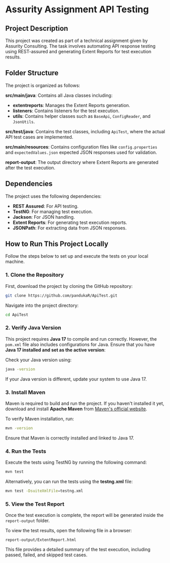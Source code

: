 # Assurity Assignment API Testing

## Project Description

This project was created as part of a technical assignment given by Assurity Consulting. The task involves automating API response testing using REST-assured and generating Extent Reports for test execution results.

## Folder Structure

The project is organized as follows:

**src/main/java**: Contains all Java classes including:
  - **extentreports**: Manages the Extent Reports generation.
  - **listeners**: Contains listeners for the test execution.
  - **utils**: Contains helper classes such as `BaseApi`, `ConfigReader`, and `JsonUtils`.

**src/test/java**: Contains the test classes, including `ApiTest`, where the actual API test cases are implemented.

**src/main/resources**: Contains configuration files like `config.properties` and `expectedValues.json` expected JSON responses used for validation.

**report-output**: The output directory where Extent Reports are generated after the test execution.

## Dependencies

The project uses the following dependencies:

- **REST Assured**: For API testing.
- **TestNG**: For managing test execution.
- **Jackson**: For JSON handling.
- **Extent Reports**: For generating test execution reports.
- **JSONPath**: For extracting data from JSON responses.

## How to Run This Project Locally

Follow the steps below to set up and execute the tests on your local machine.

### 1. Clone the Repository

First, download the project by cloning the GitHub repository:

```bash
git clone https://github.com/pandukaR/ApiTest.git
```

Navigate into the project directory:

```bash
cd ApiTest
```

### 2. Verify Java Version

This project requires **Java 17** to compile and run correctly. However, the `pom.xml` file also includes configurations for Java. Ensure that you have **Java 17 installed and set as the active version**:

Check your Java version using:

```bash
java -version
```

If your Java version is different, update your system to use Java 17.

### 3. Install Maven

Maven is required to build and run the project. If you haven't installed it yet, download and install **Apache Maven** from [Maven's official website](https://maven.apache.org/download.cgi).

To verify Maven installation, run:

```bash
mvn -version
```

Ensure that Maven is correctly installed and linked to Java 17.

### 4. Run the Tests

Execute the tests using TestNG by running the following command:

```bash
mvn test
```

Alternatively, you can run the tests using the **testng.xml** file:

```bash
mvn test -DsuiteXmlFile=testng.xml
```

### 5. View the Test Report

Once the test execution is complete, the report will be generated inside the `report-output` folder.

To view the test results, open the following file in a browser:

```
report-output/ExtentReport.html
```

This file provides a detailed summary of the test execution, including passed, failed, and skipped test cases.


